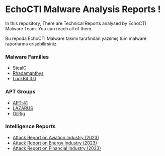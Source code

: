 # EchoCTI Malware Analysis Reports !

In this repository, There are Technical Reports analysed by EchoCTI Malware Team.  You can reach all of them.

Bu repoda EchoCTI Malware takımı tarafından yazılmış tüm malware raporlarına erişebilirsiniz. 

### Malware Families
* [StealC](https://github.com/echocti/ECHO-Reports/tree/main/Malware%20Analysis%20Report/StealC)
* [Rhadamanthys](https://github.com/echocti/ECHO-Reports/tree/main/Malware%20Analysis%20Report/Rhdamanthys)
* [LockBit 3.0](https://github.com/echocti/ECHO-Reports/blob/main/Malware%20Analysis%20Report/LockBit_3.0)

### APT Groups
* [APT-41](https://github.com/echocti/ECHO-Reports/tree/main/APT%20Reports/APT-41)
* [LAZARUS](https://github.com/echocti/ECHO-Reports/tree/main/APT%20Reports/Lazarus)
* [OilRig](https://github.com/echocti/ECHO-Reports/tree/main/APT%20Reports/APT-34)

### Intelligence Reports
* [Attack Report on Aviation Industry (2023)](https://github.com/echocti/ECHO-Reports/tree/main/Intelligence%20Reports/Aviation%20Industry%202023)
* [Attack Report on Energy Industry (2023)](https://github.com/echocti/ECHO-Reports/tree/main/Intelligence%20Reports/Energy%20Industry%202023)
* [Attack Report on Financial Industry (2023)](https://github.com/echocti/ECHO-Reports/tree/main/Intelligence%20Reports/Financial%20Sector%202023)